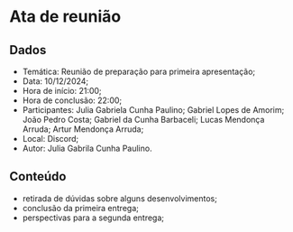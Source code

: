 # Ata de reunião

## Dados

- Temática: Reunião de preparação para primeira apresentação;
- Data: 10/12/2024;
- Hora de início: 21:00;
- Hora de conclusão: 22:00;
- Participantes: Julia Gabriela Cunha Paulino; Gabriel Lopes de Amorim; João Pedro Costa; Gabriel da Cunha Barbaceli; Lucas Mendonça Arruda; Artur Mendonça Arruda;
- Local: Discord;
- Autor: Julia Gabrila Cunha Paulino.

## Conteúdo

- retirada de dúvidas sobre alguns desenvolvimentos;
- conclusão da primeira entrega;
- perspectivas para a segunda entrega;
